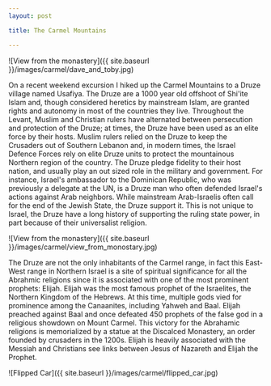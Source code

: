 ```yaml
---
layout: post

title: The Carmel Mountains

---
```



![View from the monastery]({{ site.baseurl }}/images/carmel/dave_and_toby.jpg)

On a recent weekend excursion I hiked up the Carmel Mountains to a Druze
village named Usafiya.  The Druze are a 1000 year old offshoot of Shi'ite Islam
and, though considered heretics by mainstream Islam, are granted rights and
autonomy in most of the countries they live. Throughout the Levant, Muslim and
Christian rulers have alternated between persecution and protection of the
Druze; at times, the Druze have been used as an elite force by their hosts.
Muslim rulers relied on the Druze to keep the Crusaders out of Southern Lebanon
and, in modern times, the Israel Defence Forces rely on elite Druze units to
protect the mountainous Northern region of the country. The Druze pledge
fidelity to their host nation, and usually play an out sized role in the
military and government. For instance, Israel's ambassador to the Dominican
Republic, who was previously a delegate at the UN, is a Druze man who often
defended Israel's actions against Arab neighbors. While mainstream
Arab-Israelis often call for the end of the Jewish State, the Druze support it.
This is not unique to Israel, the Druze have a long history of supporting the
ruling state power, in part because of their universalist religion.

![View from the monastery]({{ site.baseurl }}/images/carmel/view_from_monostary.jpg)

The Druze are not the only inhabitants of the Carmel range, in fact this
East-West range in Northern Israel is a site of spiritual significance for all
the Abrahmic religions since it is associated with one of the most prominent
prophets: Elijah. Elijah was the most famous prophet of the Israelites, the
Northern Kingdom of the Hebrews. At this time, multiple gods vied for
prominence among the Canaanites, including Yahweh and Baal. Elijah preached
against Baal and once defeated 450 prophets of the false god in a religious
showdown on Mount Carmel. This victory for the Abrahamic religions is
memorialized by a statue at the Discalced Monastery, an order founded by
crusaders in the 1200s. Elijah is heavily associated with the Messiah and
Christians see links between Jesus of Nazareth and Elijah the Prophet.

![Flipped Car]({{ site.baseurl }}/images/carmel/flipped_car.jpg)
